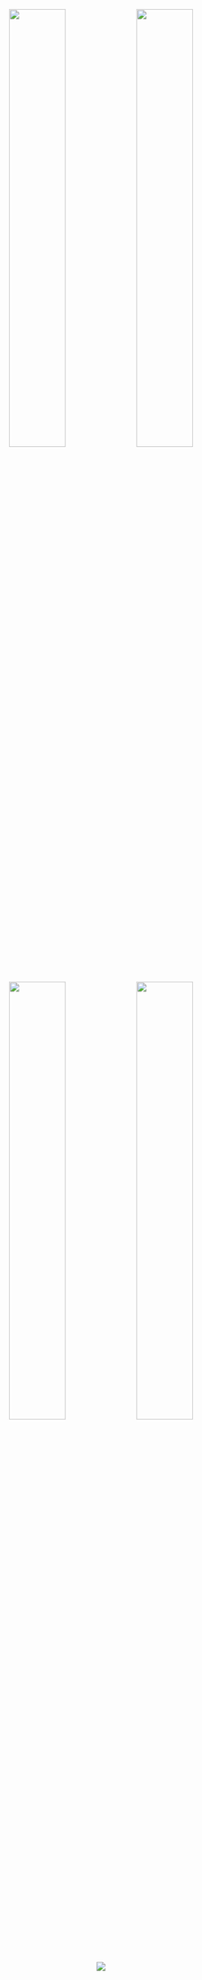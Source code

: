 <div align="center">
        <img width="45%" src="https://github-readme-stats.vercel.app/api?username=DeeVonkie&layout=compact&theme=react&hide_border=true"/>
        <img width="45%" src="https://github-readme-stats.vercel.app/api?username=Cube0zus&layout=compact&theme=react&hide_border=true"/>
        <img width="45%" src="https://github-readme-stats.vercel.app/api?username=Arqsz&layout=compact&theme=react&hide_border=true"/>
        <img width="45%" src="https://github-readme-stats.vercel.app/api?username=Kevintjuhz&layout=compact&theme=react&hide_border=true"/>
  <p><a href="https://discord.gg/overextended">
      <img src="https://img.shields.io/discord/482918925080854529?style=for-the-badge&logo=discord&labelColor=7289da&logoColor=white&color=2c2f33&label=Discord"/>
  </a></p>
</div>
